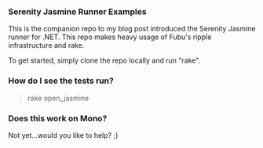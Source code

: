 ### Serenity Jasmine Runner Examples
This is the companion repo to my blog post introduced the Serenity Jasmine runner for .NET. This repo makes heavy usage of Fubu's ripple infrastructure and rake. 

To get started, simply clone the repo locally and run "rake".

### How do I see the tests run?

> rake open_jasmine

### Does this work on Mono?
Not yet...would you like to help? ;)
